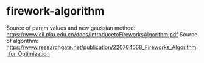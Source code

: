 ﻿# firework-algorithm
Source of param values and new gaussian method: https://www.cil.pku.edu.cn/docs/IntroducetoFireworksAlgorithm.pdf
Source of algorithm: https://www.researchgate.net/publication/220704568_Fireworks_Algorithm_for_Optimization
